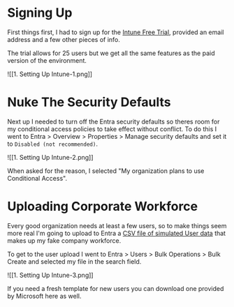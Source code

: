 
# Signing Up

First things first, I had to sign up for the [Intune Free Trial](https://aka.ms/IntuneTrial), provided an email address and a few other pieces of info.

The trial allows for 25 users but we get all the same features as the paid version of the environment. 


![[1. Setting Up Intune-1.png]]

# Nuke The Security Defaults

Next up I needed to turn off the Entra security defaults so theres room for my conditional access policies to take effect without conflict. To do this I went to Entra > Overview > Properties > Manage security defaults and set it to `Disabled (not recommended)`. 

![[1. Setting Up Intune-2.png]]

When asked for the reason, I selected "My organization plans to use Conditional Access". 

# Uploading Corporate Workforce

Every good organization needs at least a few users, so to make things seem more real I'm going to upload to Entra a [CSV file of simulated User data](https://raw.githubusercontent.com/mbusbee505/IntuneLab/refs/heads/main/busbeecorp_user_import.csv) that makes up my fake company workforce.

To get to the user upload I went to Entra > Users > Bulk Operations > Bulk Create and selected my file in the search field. 

![[1. Setting Up Intune-3.png]]

If you need a fresh template for new users you can download one provided by Microsoft here as well.

